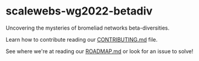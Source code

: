 # scalewebs-wg2022-betadiv
Uncovering the mysteries of bromeliad networks beta-diversities.

Learn how to contribute reading our [CONTRIBUTING.md](CONTRIBUTING.md) file.

See where we're at reading our [ROADMAP.md](ROADMAP.md) or look for an issue to solve!


